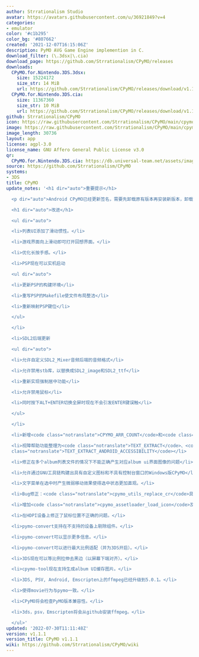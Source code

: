 ```yaml
---
author: Strrationalism Studio
avatar: https://avatars.githubusercontent.com/u/36921849?v=4
categories:
- emulator
color: '#c1b295'
color_bg: '#807662'
created: '2021-12-07T16:15:06Z'
description: PyMO AVG Game Engine implemention in C.
download_filter: (\.3dsx|\.cia)
download_page: https://github.com/Strrationalism/CPyMO/releases
downloads:
  CPyMO.for.Nintendo.3DS.3dsx:
    size: 15224172
    size_str: 14 MiB
    url: https://github.com/Strrationalism/CPyMO/releases/download/v1.1.1/CPyMO.for.Nintendo.3DS.3dsx
  CPyMO.for.Nintendo.3DS.cia:
    size: 11367360
    size_str: 10 MiB
    url: https://github.com/Strrationalism/CPyMO/releases/download/v1.1.1/CPyMO.for.Nintendo.3DS.cia
github: Strrationalism/CPyMO
icon: https://raw.githubusercontent.com/Strrationalism/CPyMO/main/cpymo-backends/3ds/icon.png
image: https://raw.githubusercontent.com/Strrationalism/CPyMO/main/cpymo-backends/3ds/banner.png
image_length: 30736
layout: app
license: agpl-3.0
license_name: GNU Affero General Public License v3.0
qr:
  CPyMO.for.Nintendo.3DS.cia: https://db.universal-team.net/assets/images/qr/cpymo-for-nintendo-3ds-cia.png
source: https://github.com/Strrationalism/CPyMO
systems:
- 3DS
title: CPyMO
update_notes: '<h1 dir="auto">重要提示</h1>

  <p dir="auto">Android CPyMO已经更新签名，需要先卸载原有版本再安装新版本，卸载CPyMO不会造成存档丢失。</p>

  <h1 dir="auto">改进</h1>

  <ul dir="auto">

  <li>列表UI添加了滑动惯性。</li>

  <li>游戏界面向上滑动即可打开回想界面。</li>

  <li>优化长按手感。</li>

  <li>PSP现在可以实机启动

  <ul dir="auto">

  <li>更新PSP的构建环境</li>

  <li>重写PSP的Makefile使文件布局整洁</li>

  <li>重新映射PSP键位</li>

  </ul>

  </li>

  <li>SDL2后端更新

  <ul dir="auto">

  <li>允许自定义SDL2_Mixer音频后端的音频格式</li>

  <li>允许禁用stb库，以替换成SDL2_image和SDL2_ttf</li>

  <li>重新实现强制居中功能</li>

  <li>允许禁用鼠标</li>

  <li>同时按下ALT+ENTER切换全屏时现在不会引发ENTER键误触</li>

  </ul>

  </li>

  <li>新增<code class="notranslate">CPYMO_ARR_COUNT</code>和<code class="notranslate">CPYMO_FOREACH_ARR</code>宏用于简化数组操作</li>

  <li>视障帮助功能整理为<code class="notranslate">TEXT_EXTRACT</code>、<code class="notranslate">TEXT_EXTRACT_COPY_TO_CLIPBOARD</code>和<code
  class="notranslate">TEXT_EXTRACT_ANDROID_ACCESSIBILITY</code></li>

  <li>修正在多个album列表文件的情况下不能正确产生对应album ui界面图像的问题</li>

  <li>允许通过GNU工具链构建出具有自定义图标和不具有控制台窗口的Windows版CPyMO</li>

  <li>文字菜单在选中时产生微弱移动效果使得选中状态更加直观。</li>

  <li>Bug修正：<code class="notranslate">cpymo_utils_replace_cr</code>具有不正确的行为。</li>

  <li>增加<code class="notranslate">cpymo_assetloader_load_icon</code>及<code class="notranslate">cpymo_assetloader_load_icon_pixels</code>函数用于加载图标。</li>

  <li>在HDPI设备上修正了鼠标位置不正确的问题。</li>

  <li>pymo-convert支持在不支持的设备上剔除组件。</li>

  <li>pymo-convert可以显示更多信息。</li>

  <li>pymo-convert可以进行最大比例适配（并为3DS开启）。</li>

  <li>3DS现在可以等比例拉伸去黑边（以屏幕下端对齐）。</li>

  <li>cpymo-tool现在支持生成album UI缓存图片。</li>

  <li>3DS, PSV, Android, Emscripten上的ffmpeg已经升级到5.0.1。</li>

  <li>使得movie行为与pymo一致。</li>

  <li>CPyMO将会检查PyMO版本兼容性。</li>

  <li>3ds，psv，Emscripten将会从github安装ffmpeg。</li>

  </ul>'
updated: '2022-07-30T11:11:48Z'
version: v1.1.1
version_title: CPyMO v1.1.1
wiki: https://github.com/Strrationalism/CPyMO/wiki
---
```

